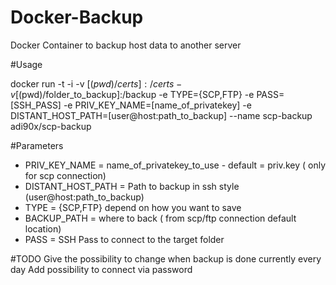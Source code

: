 # Docker-Backup
Docker Container to backup host data to another server

#Usage

docker run -t -i -v [$(pwd)/certs]:/certs -v [$(pwd)/folder_to_backup]:/backup -e TYPE={SCP,FTP} -e PASS=[SSH_PASS] -e PRIV_KEY_NAME=[name_of_privatekey] -e DISTANT_HOST_PATH=[user@host:path_to_backup] --name scp-backup adi90x/scp-backup

#Parameters
* PRIV_KEY_NAME = name_of_privatekey_to_use - default = priv.key ( only for scp connection)
* DISTANT_HOST_PATH = Path to backup in ssh style (user@host:path_to_backup)
* TYPE = {SCP,FTP} depend on how you want to save 
* BACKUP_PATH = where to back ( from scp/ftp connection default location)
* PASS = SSH Pass to connect to the target folder 

#TODO
Give the possibility to change when backup is done currently every day 
Add possibility to connect via password

